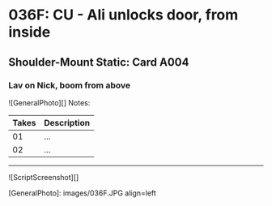 # 036F: CU - Ali unlocks door, from inside

## Shoulder-Mount Static: Card A004

### Lav on Nick, boom from above

![GeneralPhoto][]
Notes: 

| Takes | Description |
|:---|:----|
| 01 | ... |
| 02 | ... |

----

![ScriptScreenshot][]


[GeneralPhoto]: images/036F.JPG align=left
